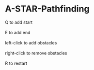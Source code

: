 # A-STAR-Pathfinding

Q to add start<br /><br />
E to add end<br /><br />
left-click to add obstacles<br /><br />
right-click to remove obstacles<br /><br />
R to restart<br /><br />

